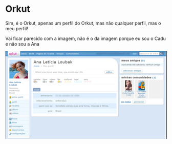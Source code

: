 # Orkut

Sim, é o Orkut, apenas um perfil do Orkut, mas não qualquer perfil, mas o meu perfil!

Vai ficar parecido com a imagem, não é o da imagem porque eu sou o Cadu e não sou a Ana

![Orkut](./orkut.png)
